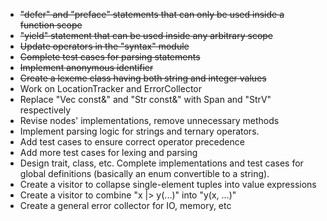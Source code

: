 - ~~"defer" and "preface" statements that can only be used inside a function scope~~
- ~~"yield" statement that can be used inside any arbitrary scope~~
- ~~Update operators in the "syntax" module~~
- ~~Complete test cases for parsing statements~~
- ~~Implement anonymous identifier~~
- ~~Create a lexeme class having both string and integer values~~
- Work on LocationTracker and ErrorCollector
- Replace "Vec<T> const&" and "Str const&" with Span<const T> and "StrV"
  respectively
- Revise nodes' implementations, remove unnecessary methods
- Implement parsing logic for strings and ternary operators.
- Add test cases to ensure correct operator precedence
- Add more test cases for lexing and parsing
- Design trait, class, etc. Complete implementations and test cases
  for global definitions
  (basically an enum convertible to a string).
- Create a visitor to collapse single-element tuples into
  value expressions
- Create a visitor to combine "x |> y(...)" into "y(x, ...)"
- Create a general error collector for IO, memory, etc
